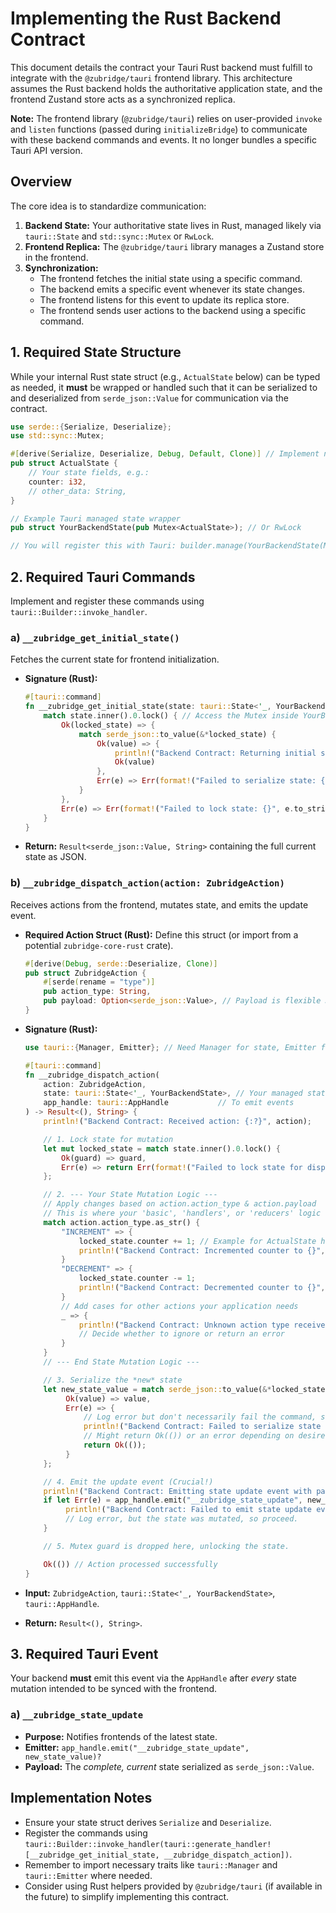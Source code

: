 # Implementing the Rust Backend Contract

This document details the contract your Tauri Rust backend must fulfill to integrate with the `@zubridge/tauri` frontend library. This architecture assumes the Rust backend holds the authoritative application state, and the frontend Zustand store acts as a synchronized replica.

**Note:** The frontend library (`@zubridge/tauri`) relies on user-provided `invoke` and `listen` functions (passed during `initializeBridge`) to communicate with these backend commands and events. It no longer bundles a specific Tauri API version.

## Overview

The core idea is to standardize communication:

1.  **Backend State:** Your authoritative state lives in Rust, managed likely via `tauri::State` and `std::sync::Mutex` or `RwLock`.
2.  **Frontend Replica:** The `@zubridge/tauri` library manages a Zustand store in the frontend.
3.  **Synchronization:**
    - The frontend fetches the initial state using a specific command.
    - The backend emits a specific event whenever its state changes.
    - The frontend listens for this event to update its replica store.
    - The frontend sends user actions to the backend using a specific command.

## 1. Required State Structure

While your internal Rust state struct (e.g., `ActualState` below) can be typed as needed, it **must** be wrapped or handled such that it can be serialized to and deserialized from `serde_json::Value` for communication via the contract.

```rust
use serde::{Serialize, Deserialize};
use std::sync::Mutex;

#[derive(Serialize, Deserialize, Debug, Default, Clone)] // Implement necessary traits
pub struct ActualState {
    // Your state fields, e.g.:
    counter: i32,
    // other_data: String,
}

// Example Tauri managed state wrapper
pub struct YourBackendState(pub Mutex<ActualState>); // Or RwLock

// You will register this with Tauri: builder.manage(YourBackendState(Mutex::new(ActualState::default())))
```

## 2. Required Tauri Commands

Implement and register these commands using `tauri::Builder::invoke_handler`.

### a) `__zubridge_get_initial_state()`

Fetches the current state for frontend initialization.

- **Signature (Rust):**
  ```rust
  #[tauri::command]
  fn __zubridge_get_initial_state(state: tauri::State<'_, YourBackendState>) -> Result<serde_json::Value, String> {
      match state.inner().0.lock() { // Access the Mutex inside YourBackendState
          Ok(locked_state) => {
              match serde_json::to_value(&*locked_state) {
                  Ok(value) => {
                      println!("Backend Contract: Returning initial state: {:?}", value);
                      Ok(value)
                  },
                  Err(e) => Err(format!("Failed to serialize state: {}", e)),
              }
          },
          Err(e) => Err(format!("Failed to lock state: {}", e.to_string())),
      }
  }
  ```
- **Return:** `Result<serde_json::Value, String>` containing the full current state as JSON.

### b) `__zubridge_dispatch_action(action: ZubridgeAction)`

Receives actions from the frontend, mutates state, and emits the update event.

- **Required Action Struct (Rust):** Define this struct (or import from a potential `zubridge-core-rust` crate).

  ```rust
  #[derive(Debug, serde::Deserialize, Clone)]
  pub struct ZubridgeAction {
      #[serde(rename = "type")]
      pub action_type: String,
      pub payload: Option<serde_json::Value>, // Payload is flexible JSON
  }
  ```

- **Signature (Rust):**

  ```rust
  use tauri::{Manager, Emitter}; // Need Manager for state, Emitter for emit

  #[tauri::command]
  fn __zubridge_dispatch_action(
      action: ZubridgeAction,
      state: tauri::State<'_, YourBackendState>, // Your managed state type
      app_handle: tauri::AppHandle           // To emit events
  ) -> Result<(), String> {
      println!("Backend Contract: Received action: {:?}", action);

      // 1. Lock state for mutation
      let mut locked_state = match state.inner().0.lock() {
          Ok(guard) => guard,
          Err(e) => return Err(format!("Failed to lock state for dispatch: {}", e.to_string())),
      };

      // 2. --- Your State Mutation Logic ---
      // Apply changes based on action.action_type & action.payload
      // This is where your 'basic', 'handlers', or 'reducers' logic lives in Rust.
      match action.action_type.as_str() {
          "INCREMENT" => {
              locked_state.counter += 1; // Example for ActualState having 'counter'
              println!("Backend Contract: Incremented counter to {}", locked_state.counter);
          }
          "DECREMENT" => {
              locked_state.counter -= 1;
              println!("Backend Contract: Decremented counter to {}", locked_state.counter);
          }
          // Add cases for other actions your application needs
          _ => {
              println!("Backend Contract: Unknown action type received: {}", action.action_type);
              // Decide whether to ignore or return an error
          }
      }
      // --- End State Mutation Logic ---

      // 3. Serialize the *new* state
      let new_state_value = match serde_json::to_value(&*locked_state) {
           Ok(value) => value,
           Err(e) => {
               // Log error but don't necessarily fail the command, state was already mutated
               println!("Backend Contract: Failed to serialize state for event emission: {}", e);
               // Might return Ok(()) or an error depending on desired behavior
               return Ok(());
           }
      };

      // 4. Emit the update event (Crucial!)
      println!("Backend Contract: Emitting state update event with payload: {:?}", new_state_value);
      if let Err(e) = app_handle.emit("__zubridge_state_update", new_state_value) {
           println!("Backend Contract: Failed to emit state update event: {}", e);
           // Log error, but the state was mutated, so proceed.
      }

      // 5. Mutex guard is dropped here, unlocking the state.

      Ok(()) // Action processed successfully
  }
  ```

- **Input:** `ZubridgeAction`, `tauri::State<'_, YourBackendState>`, `tauri::AppHandle`.
- **Return:** `Result<(), String>`.

## 3. Required Tauri Event

Your backend **must** emit this event via the `AppHandle` after _every_ state mutation intended to be synced with the frontend.

### a) `__zubridge_state_update`

- **Purpose:** Notifies frontends of the latest state.
- **Emitter:** `app_handle.emit("__zubridge_state_update", new_state_value)?`
- **Payload:** The _complete, current_ state serialized as `serde_json::Value`.

## Implementation Notes

- Ensure your state struct derives `Serialize` and `Deserialize`.
- Register the commands using `tauri::Builder::invoke_handler(tauri::generate_handler![__zubridge_get_initial_state, __zubridge_dispatch_action])`.
- Remember to import necessary traits like `tauri::Manager` and `tauri::Emitter` where needed.
- Consider using Rust helpers provided by `@zubridge/tauri` (if available in the future) to simplify implementing this contract.
